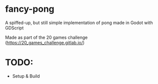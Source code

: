 # fancy-pong
 A spiffed-up, but still simple implementation of pong made in Godot  with GDScript

Made as part of the 20 games challenge (https://20_games_challenge.gitlab.io/)

# TODO:
 - Setup & Build
